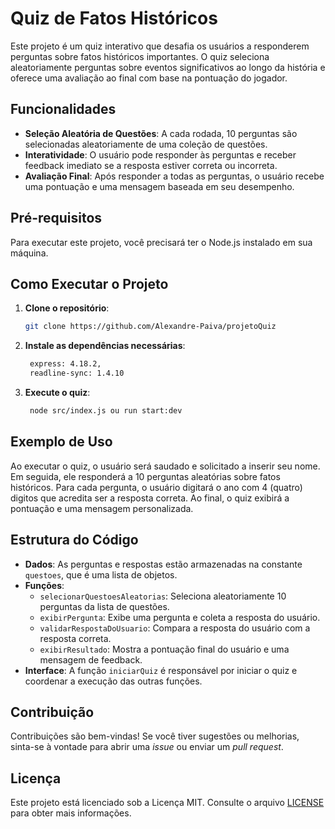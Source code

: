 # Quiz de Fatos Históricos

Este projeto é um quiz interativo que desafia os usuários a responderem perguntas sobre fatos históricos importantes. O quiz seleciona aleatoriamente perguntas sobre eventos significativos ao longo da história e oferece uma avaliação ao final com base na pontuação do jogador.

## Funcionalidades

- **Seleção Aleatória de Questões**: A cada rodada, 10 perguntas são selecionadas aleatoriamente de uma coleção de questões.
- **Interatividade**: O usuário pode responder às perguntas e receber feedback imediato se a resposta estiver correta ou incorreta.
- **Avaliação Final**: Após responder a todas as perguntas, o usuário recebe uma pontuação e uma mensagem baseada em seu desempenho.

## Pré-requisitos

Para executar este projeto, você precisará ter o Node.js instalado em sua máquina.

## Como Executar o Projeto

1. **Clone o repositório**:
   ```bash
   git clone https://github.com/Alexandre-Paiva/projetoQuiz
   ```
2. **Instale as dependências necessárias**:
   ```bash
    express: 4.18.2,
    readline-sync: 1.4.10
   ```
3. **Execute o quiz**:
   ```bash
    node src/index.js ou run start:dev 
   ```

## Exemplo de Uso

Ao executar o quiz, o usuário será saudado e solicitado a inserir seu nome. Em seguida, ele responderá a 10 perguntas aleatórias sobre fatos históricos. Para cada pergunta, o usuário digitará o ano com 4 (quatro) digitos que acredita ser a resposta correta. Ao final, o quiz exibirá a pontuação e uma mensagem personalizada.

## Estrutura do Código

- **Dados**: As perguntas e respostas estão armazenadas na constante `questoes`, que é uma lista de objetos.
- **Funções**:
  - `selecionarQuestoesAleatorias`: Seleciona aleatoriamente 10 perguntas da lista de questões.
  - `exibirPergunta`: Exibe uma pergunta e coleta a resposta do usuário.
  - `validarRespostaDoUsuario`: Compara a resposta do usuário com a resposta correta.
  - `exibirResultado`: Mostra a pontuação final do usuário e uma mensagem de feedback.
- **Interface**: A função `iniciarQuiz` é responsável por iniciar o quiz e coordenar a execução das outras funções.

## Contribuição

Contribuições são bem-vindas! Se você tiver sugestões ou melhorias, sinta-se à vontade para abrir uma _issue_ ou enviar um _pull request_.

## Licença

Este projeto está licenciado sob a Licença MIT. Consulte o arquivo [LICENSE](LICENSE) para obter mais informações.

